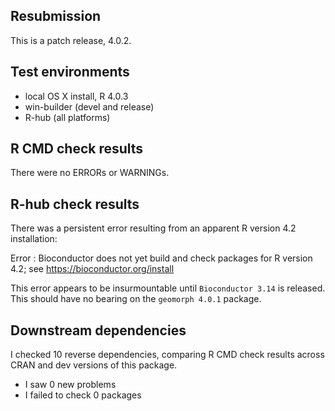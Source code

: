 ## Resubmission
This is a patch release, 4.0.2.

## Test environments
* local OS X install, R 4.0.3
* win-builder (devel and release)
* R-hub (all platforms)

## R CMD check results
There were no ERRORs or WARNINGs. 

## R-hub check results
There was a persistent error resulting from an apparent R version 4.2 installation:

Error : Bioconductor does not yet build and check packages for R version 4.2; see
  https://bioconductor.org/install
  
This error appears to be insurmountable until `Bioconductor 3.14` is released.  This should have no bearing on the `geomorph 4.0.1` package.

## Downstream dependencies
I checked 10 reverse dependencies, comparing R CMD check results across CRAN and dev versions of this package.

 * I saw 0 new problems
 * I failed to check 0 packages
